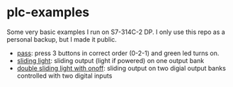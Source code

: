 
# plc-examples

Some very basic examples I run on S7-314C-2 DP. I only use this repo as a personal backup, but I made it public.

- [pass](pass-OB1.stl): press 3 buttons in correct order (0-2-1) and green led turns on.
- [sliding light](sliding-light-OB35.stl): sliding output (light if powered) on one output bank
- [double sliding light with onoff](double-sliding-light-with-onoff-ob35.stl): sliding output on two digial output banks controlled with two digital inputs
